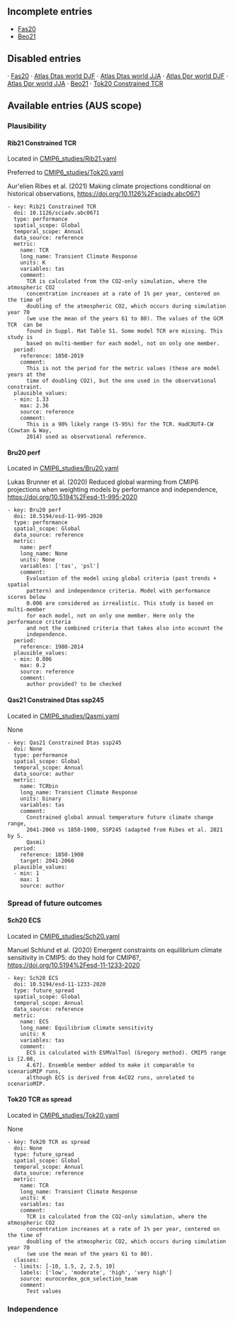 ## Incomplete entries

 * [Fas20](CMIP6_studies/Fas20.yaml)
 * [Beo21](CMIP6_studies/Beo21.yaml)
## Disabled entries

 · [Fas20](CMIP6_studies/Fas20.yaml)
 · [Atlas Dtas world DJF](CMIP6_studies/AtlasIPCC.yaml)
 · [Atlas Dtas world JJA](CMIP6_studies/AtlasIPCC.yaml)
 · [Atlas Dpr world DJF](CMIP6_studies/AtlasIPCC.yaml)
 · [Atlas Dpr world JJA](CMIP6_studies/AtlasIPCC.yaml)
 · [Beo21](CMIP6_studies/Beo21.yaml)
 · [Tok20 Constrained TCR](CMIP6_studies/Tok20.yaml)
## Available entries (AUS scope)
### Plausibility
#### Rib21 Constrained TCR

Located in [CMIP6_studies/Rib21.yaml](CMIP6_studies/Rib21.yaml)

Preferred to [CMIP6_studies/Tok20.yaml](CMIP6_studies/Tok20.yaml)

Aur\'elien Ribes et al. (2021) Making climate projections conditional on historical observations, https://doi.org/10.1126%2Fsciadv.abc0671

```
- key: Rib21 Constrained TCR
  doi: 10.1126/sciadv.abc0671
  type: performance
  spatial_scope: Global
  temporal_scope: Annual
  data_source: reference
  metric:
    name: TCR
    long_name: Transient Climate Response
    units: K
    variables: tas
    comment:
      TCR is calculated from the CO2-only simulation, where the atmospheric CO2
      concentration increases at a rate of 1% per year, centered on the time of
      doubling of the atmospheric CO2, which occurs during simulation year 70
      (we use the mean of the years 61 to 80). The values of the GCM TCR  can be
      found in Suppl. Mat Table S1. Some model TCR are missing. This study is
      based on multi-member for each model, not on only one member.
  period:
    reference: 1850-2019
    comment:
      This is not the period for the metric values (these are model years at the
      time of doubling CO2), but the one used in the observational constraint.
  plausible_values:
  - min: 1.33
    max: 2.36
    source: reference
    comment:
      This is a 90% likely range (5-95%) for the TCR. HadCRUT4-CW (Cowtan & Way,
      2014) used as observational reference.

```

#### Bru20 perf

Located in [CMIP6_studies/Bru20.yaml](CMIP6_studies/Bru20.yaml)

Lukas Brunner et al. (2020) Reduced global warming from CMIP6 projections when weighting models by performance and independence, https://doi.org/10.5194%2Fesd-11-995-2020

```
- key: Bru20 perf
  doi: 10.5194/esd-11-995-2020
  type: performance
  spatial_scope: Global
  data_source: reference
  metric:
    name: perf
    long_name: None
    units: None
    variables: ['tas', 'psl']
    comment:
      Evaluation of the model using global criteria (past trends + spatial
      pattern) and independence criteria. Model with performance scores below
      0.006 are considered as irrealistic. This study is based on multi-member
      for each model, not on only one member. Here only the performance criteria
      and not the combined criteria that takes also into account the
      independence.
  period:
    reference: 1980-2014
  plausible_values:
  - min: 0.006
    max: 0.2
    source: reference
    comment:
      author provided? to be checked

```

#### Qas21 Constrained Dtas ssp245

Located in [CMIP6_studies/Qasmi.yaml](CMIP6_studies/Qasmi.yaml)

None

```
- key: Qas21 Constrained Dtas ssp245
  doi: None
  type: performance
  spatial_scope: Global
  temporal_scope: Annual
  data_source: author
  metric:
    name: TCRbin
    long_name: Transient Climate Response
    units: binary
    variables: tas
    comment:
      Constrained global annual temperature future climate change range,
      2041-2060 vs 1850-1900, SSP245 (adapted from Ribes et al. 2021 by S.
      Qasmi)
  period:
    reference: 1850-1900
    target: 2041-2060
  plausible_values:
  - min: 1
    max: 1
    source: author

```

### Spread of future outcomes
#### Sch20 ECS

Located in [CMIP6_studies/Sch20.yaml](CMIP6_studies/Sch20.yaml)

Manuel Schlund et al. (2020) Emergent constraints on equilibrium climate  sensitivity in CMIP5: do they hold for CMIP6?, https://doi.org/10.5194%2Fesd-11-1233-2020

```
- key: Sch20 ECS
  doi: 10.5194/esd-11-1233-2020
  type: future_spread
  spatial_scope: Global
  temporal_scope: Annual
  data_source: reference
  metric:
    name: ECS
    long_name: Equilibrium climate sensitivity
    units: K
    variables: tas
    comment:
      ECS is calculated with ESMValTool (Gregory method). CMIP5 range is [2.08,
      4.67]. Ensemble member added to make it comparable to scenarioMIP runs,
      although ECS is derived from 4xCO2 runs, unrelated to scenarioMIP.

```

#### Tok20 TCR as spread

Located in [CMIP6_studies/Tok20.yaml](CMIP6_studies/Tok20.yaml)

None

```
- key: Tok20 TCR as spread
  doi: None
  type: future_spread
  spatial_scope: Global
  temporal_scope: Annual
  data_source: reference
  metric:
    name: TCR
    long_name: Transient Climate Response
    units: K
    variables: tas
    comment:
      TCR is calculated from the CO2-only simulation, where the atmospheric CO2
      concentration increases at a rate of 1% per year, centered on the time of
      doubling of the atmospheric CO2, which occurs during simulation year 70
      (we use the mean of the years 61 to 80).
  classes:
  - limits: [-10, 1.5, 2, 2.5, 10]
    labels: ['low', 'moderate', 'high', 'very high']
    source: eurocordex_gcm_selection_team
    comment:
      Test values

```

### Independence
